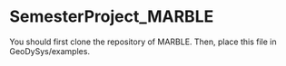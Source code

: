 # SemesterProject_MARBLE

You should first clone the repository of MARBLE.
Then, place this file in GeoDySys/examples.
